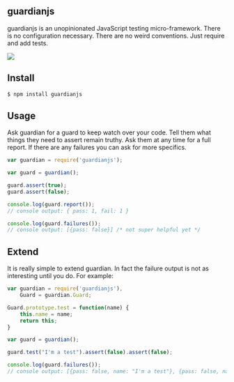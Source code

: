 ## guardianjs

guardianjs is an unopinionated JavaScript testing micro-framework.  There is no configuration necessary.  There are no weird conventions.  Just require and add tests.

![](http://cdn.meme.am/instances/54336539.jpg)

## Install

```bash
$ npm install guardianjs
```

## Usage

Ask guardian for a guard to keep watch over your code.  Tell them what things they need to assert remain truthy.  Ask them at any time for a full report.  If there are any failures you can ask for more specifics.

```js
var guardian = require('guardianjs');

var guard = guardian();

guard.assert(true);
guard.assert(false);

console.log(guard.report()); 
// console output: { pass: 1, fail: 1 }

console.log(guard.failures()); 
// console output: [{pass: false}] /* not super helpful yet */
```

## Extend

It is really simple to extend guardian.  In fact the failure output is not as interesting until you do.  For example: 

```js
var guardian = require('guardianjs'),
	Guard = guardian.Guard;

Guard.prototype.test = function(name) {
	this.name = name;
	return this;
}

var guard = guardian();

guard.test("I'm a test").assert(false).assert(false);

console.log(guard.failures()); 
// console output: [{pass: false, name: "I'm a test"}, {pass: false, name: "I'm a test"}]
```